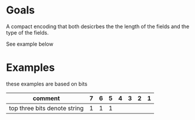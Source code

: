 # Goals

A compact encoding that both desicrbes the the length of the fields and the type of the fields.

See example below

# Examples

these examples are based on bits

| comment                    | 7 | 6 | 5 | 4 | 3 | 2 | 1 |
| -------------------------- | - | - | - | - | - | - | - |
|top three bits denote string| 1 | 1 | 1 |   |   |  |    |


